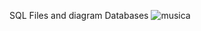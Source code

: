 SQL Files and diagram Databases
![musica](https://user-images.githubusercontent.com/128377342/228216067-202519f9-6f25-4ed1-b0eb-54ea2fef2146.svg)

